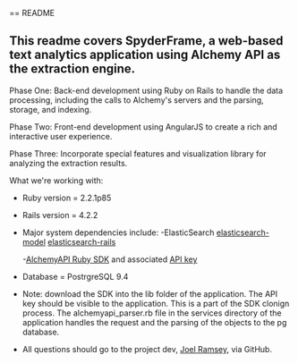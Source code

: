 == README

## This readme covers SpyderFrame, a web-based text analytics application using Alchemy API as the extraction engine.

Phase One: Back-end development using Ruby on Rails to handle the data processing, including the calls to Alchemy's servers and the parsing, storage, and indexing.

Phase Two: Front-end development using AngularJS to create a rich and interactive user experience.

Phase Three: Incorporate special features and visualization library for analyzing the extraction results.

What we're working with:

* Ruby version = 2.2.1p85

* Rails version = 4.2.2

* Major system dependencies include:
    -ElasticSearch
        [elasticsearch-model](git://github.com/elasticsearch/elasticsearch-rails.git)
        [elasticsearch-rails](git://github.com/elasticsearch/elasticsearch-rails.git)

    -[AlchemyAPI Ruby SDK](https://github.com/AlchemyAPI/alchemyapi_ruby) and associated [API key](http://www.alchemyapi.com/api/register.html)

* Database = PostrgreSQL 9.4

* Note: download the SDK into the lib folder of the application. The API key should be visible to the application. This is a part of the SDK clonign process. The alchemyapi_parser.rb file in the services directory of the application handles the request and the parsing of the objects to the pg database.

* All questions should go to the project dev, [Joel Ramsey](https://github.com/joelramsey), via GitHub.